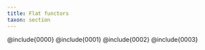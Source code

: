 ```yaml
---
title: Flat functors
taxon: section
---
```


@include{0000}
@include{0001}
@include{0002}
@include{0003}
